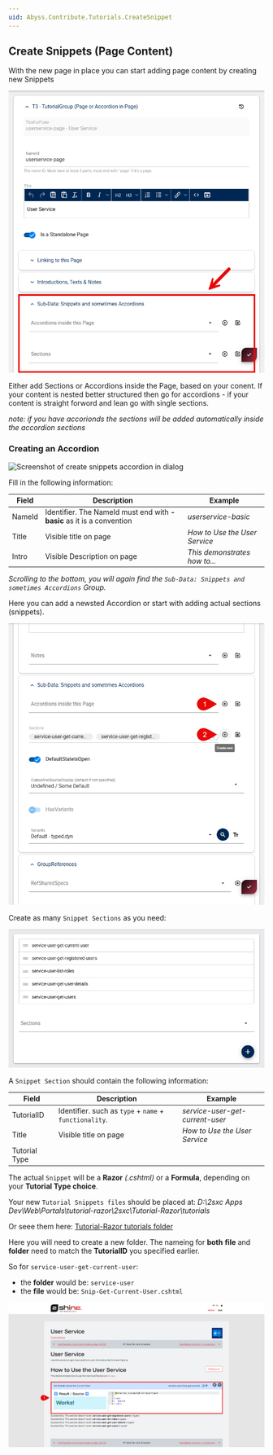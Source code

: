 ```yaml
---
uid: Abyss.Contribute.Tutorials.CreateSnippet
---
```


## Create Snippets (Page Content)

With the new page in place you can start adding page content by creating new Snippets

![Screenshot of create snippets group in dialog](assets/create-snippets-group.png)

Either add Sections or Accordions inside the Page, based on your conent. If your content is nested better structured then go for accordions - if your content is straight forword and lean go with single sections.

_note: if you have accorionds the sections will be added automatically inside the accordion sections_

### Creating an Accordion

![Screenshot of create snippets accordion in dialog](assets/create-snippet.accordion.png)

Fill in the following information:

|Field|Description|Example|
|-----|-----------|-------|
|NameId|Identifier. The NameId must end with **-basic** as it is a convention|_userservice-basic_|
|Title|Visible title on page|_How to Use the User Service_|
|Intro|Visible Description on page|_This demonstrates how to..._|

_Scrolling to the bottom, you will again find the `Sub-Data: Snippets and sometimes Accordions` Group._

Here you can add a newsted Accordion or start with adding actual sections (snippets).

![Screenshot of create snippet section in dialog](assets/create-snippet-section.png)

Create as many `Snippet Sections` as you need:

![Screenshot of created snippet sections](assets/created-snippet-sections.png)

A `Snippet Section` should contain the following information:

|Field|Description|Example|
|-----|-----------|-------|
|TutorialID|Identifier. such as `type` + `name` + `functionality`.|_service-user-get-current-user_|
|Title|Visible title on page|_How to Use the User Service_|
|Tutorial Type|||

The actual `Snippet` will be a **Razor** _(.cshtml)_ or a **Formula**, depending on your **Tutorial Type choice**.

Your new `Tutorial Snippets files` should be placed at: _D:\2sxc Apps Dev\Web\Portals\tutorial-razor\2sxc\Tutorial-Razor\tutorials_

Or seee them here: [Tutorial-Razor tutorials folder](https://github.com/2sic/app-tutorial-razor/tree/master/tutorials)

Here you will need to create a new folder. The nameing for **both** **file** and **folder** need to match the **TutorialID** you specified earlier.

So for `service-user-get-current-user`:
- the **folder** would be: `service-user`
- the **file** would be: `Snip-Get-Current-User.cshtml`

![Result of finished snippet](assets/result-finished-snippet.png)